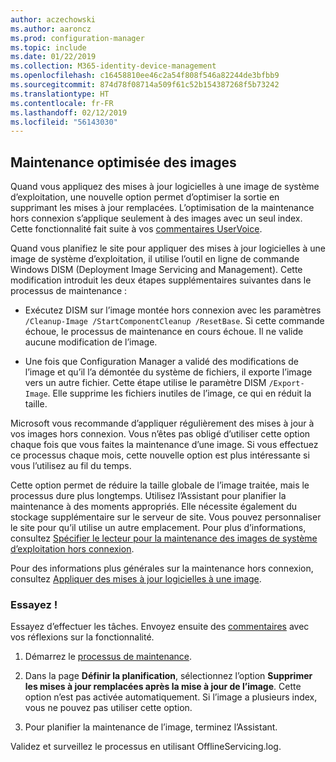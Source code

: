 ```yaml
---
author: aczechowski
ms.author: aaroncz
ms.prod: configuration-manager
ms.topic: include
ms.date: 01/22/2019
ms.collection: M365-identity-device-management
ms.openlocfilehash: c16458810ee46c2a54f808f546a82244de3bfbb9
ms.sourcegitcommit: 874d78f08714a509f61c52b154387268f5b73242
ms.translationtype: HT
ms.contentlocale: fr-FR
ms.lasthandoff: 02/12/2019
ms.locfileid: "56143030"
---
```

## <a name="bkmk_resetbase"></a> Maintenance optimisée des images
<!--3555951-->

Quand vous appliquez des mises à jour logicielles à une image de système d’exploitation, une nouvelle option permet d’optimiser la sortie en supprimant les mises à jour remplacées. L’optimisation de la maintenance hors connexion s’applique seulement à des images avec un seul index. Cette fonctionnalité fait suite à vos [commentaires UserVoice](https://configurationmanager.uservoice.com/forums/300492-ideas/suggestions/34230259-integrate-resetbase-and-wim-optimization-exportin). 

Quand vous planifiez le site pour appliquer des mises à jour logicielles à une image de système d’exploitation, il utilise l’outil en ligne de commande Windows DISM (Deployment Image Servicing and Management). Cette modification introduit les deux étapes supplémentaires suivantes dans le processus de maintenance :  

- Exécutez DISM sur l’image montée hors connexion avec les paramètres `/Cleanup-Image /StartComponentCleanup /ResetBase`. Si cette commande échoue, le processus de maintenance en cours échoue. Il ne valide aucune modification de l’image.  

-  Une fois que Configuration Manager a validé des modifications de l’image et qu’il l’a démontée du système de fichiers, il exporte l’image vers un autre fichier. Cette étape utilise le paramètre DISM `/Export-Image`. Elle supprime les fichiers inutiles de l’image, ce qui en réduit la taille.  

Microsoft vous recommande d’appliquer régulièrement des mises à jour à vos images hors connexion. Vous n’êtes pas obligé d’utiliser cette option chaque fois que vous faites la maintenance d’une image. Si vous effectuez ce processus chaque mois, cette nouvelle option est plus intéressante si vous l’utilisez au fil du temps. 

Cette option permet de réduire la taille globale de l’image traitée, mais le processus dure plus longtemps. Utilisez l’Assistant pour planifier la maintenance à des moments appropriés. Elle nécessite également du stockage supplémentaire sur le serveur de site. Vous pouvez personnaliser le site pour qu’il utilise un autre emplacement. Pour plus d’informations, consultez [Spécifier le lecteur pour la maintenance des images de système d’exploitation hors connexion](/sccm/osd/get-started/manage-operating-system-images#bkmk_servicing-drive). 

Pour des informations plus générales sur la maintenance hors connexion, consultez [Appliquer des mises à jour logicielles à une image](/sccm/osd/get-started/manage-operating-system-images#BKMK_OSImagesApplyUpdates). 


### <a name="try-it-out"></a>Essayez !

Essayez d’effectuer les tâches. Envoyez ensuite des [commentaires](/sccm/core/understand/find-help#product-feedback) avec vos réflexions sur la fonctionnalité.

1. Démarrez le [processus de maintenance](/sccm/osd/get-started/manage-operating-system-images#servicing-process).  

2. Dans la page **Définir la planification**, sélectionnez l’option **Supprimer les mises à jour remplacées après la mise à jour de l’image**. Cette option n’est pas activée automatiquement. Si l’image a plusieurs index, vous ne pouvez pas utiliser cette option.  

3. Pour planifier la maintenance de l’image, terminez l’Assistant.  

Validez et surveillez le processus en utilisant OfflineServicing.log. 


